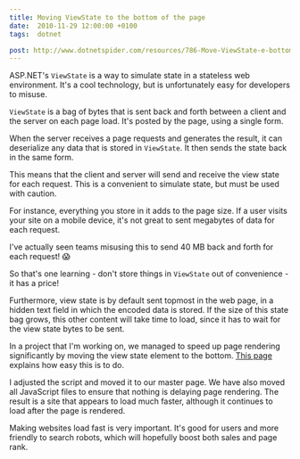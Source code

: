 ```yaml
---
title: Moving ViewState to the bottom of the page
date:  2010-11-29 12:00:00 +0100
tags:  dotnet

post: http://www.dotnetspider.com/resources/786-Move-ViewState-e-bottom-e-page.aspx
---
```


ASP.NET's `ViewState` is a way to simulate state in a stateless web environment. It's a cool technology, but is unfortunately easy for developers to misuse.

`ViewState` is a bag of bytes that is sent back and forth between a client and the server on each page load. It's posted by the page, using a single form.

When the server receives a page requests and generates the result, it can deserialize any data that is stored in `ViewState`. It then sends the state back in the same form. 

This means that the client and server will send and receive the view state for each request. This is a convenient to simulate state, but must be used with caution.

For instance, everything you store in it adds to the page size. If a user visits your site on a mobile device, it's not great to sent megabytes of data for each request. 

I've actually seen teams misusing this to send 40 MB back and forth for each request! 😱

So that's one learning - don't store things in `ViewState` out of convenience - it has a price!

Furthermore, view state is by default sent topmost in the web page, in a hidden text field in which the encoded data is stored. If the size of this state bag grows, this other content will take time to load, since it has to wait for the view state bytes to be sent. 

In a project that I'm working on, we managed to speed up page rendering significantly by moving the view state element to the bottom. [This page]({{page.post}}) explains how easy this is to do.

I adjusted the script and moved it to our master page. We have also moved all JavaScript files to ensure that nothing is delaying page rendering. The result is a site that appears to load much faster, although it continues to load after the page is rendered. 

Making websites load fast is very important. It's good for users and more friendly to search robots, which will hopefully boost both sales and page rank.